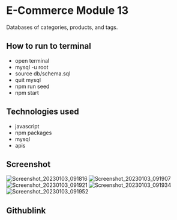 # E-Commerce Module 13
Databases of categories, products, and tags.

## How to run to terminal

- open terminal
- mysql -u root
- source db/schema.sql
- quit mysql
- npm run seed
- npm start

## Technologies used

- javascript
- npm packages
- mysql
- apis

## Screenshot

![Screenshot_20230103_091816](https://user-images.githubusercontent.com/112784768/210408402-0c8f92ad-6899-4cc3-bd55-ac9152c16f70.png)
![Screenshot_20230103_091907](https://user-images.githubusercontent.com/112784768/210408444-fc2022c3-ca12-4fe0-8c5a-07ac9ae70e29.png)
![Screenshot_20230103_091921](https://user-images.githubusercontent.com/112784768/210408466-b51e10f0-222c-4a19-9595-e4ed078f1207.png)
![Screenshot_20230103_091934](https://user-images.githubusercontent.com/112784768/210408488-7db91539-f60d-453e-9005-5a22f5fc9ad6.png)
![Screenshot_20230103_091952](https://user-images.githubusercontent.com/112784768/210408517-64aeb825-2135-4ca6-9046-eda38df38717.png)

## Githublink

